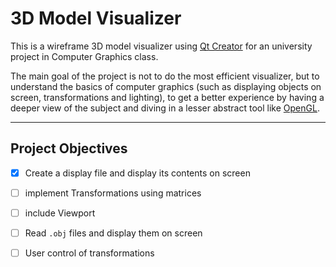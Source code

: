 # 3D Model Visualizer

This is a wireframe 3D model visualizer using [Qt Creator](https://www.qt.io/product/development-tools) for an university project in Computer Graphics class.

The main goal of the project is not to do the most efficient visualizer, but to understand the basics of computer graphics 
(such as displaying objects on screen, transformations and lighting), 
to get a better experience by having a deeper view of the subject 
and diving in a lesser abstract tool like [OpenGL](https://www.opengl.org).

---

## Project Objectives

- [X] Create a display file and display its contents on screen

- [ ] implement Transformations using matrices

- [ ] include Viewport

- [ ] Read `.obj` files and display them on screen

- [ ] User control of transformations
